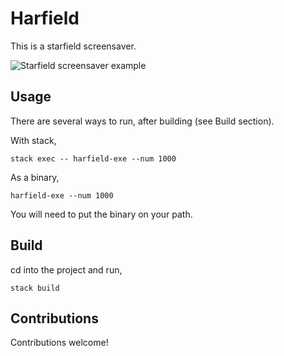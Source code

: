 # Harfield

This is a starfield screensaver.

![Starfield screensaver example](https://github.com/chris-bacon/harfield/blob/master/harfield.gif)

## Usage 

There are several ways to run, after building (see Build section). 

With stack,

```
stack exec -- harfield-exe --num 1000
```

As a binary, 

```
harfield-exe --num 1000
```

You will need to put the binary on your path.

## Build

cd into the project and run,

```
stack build
```

## Contributions

Contributions welcome!

